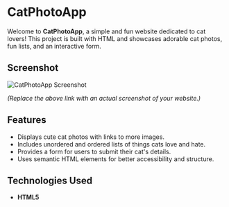 # CatPhotoApp

Welcome to **CatPhotoApp**, a simple and fun website dedicated to cat lovers! This project is built with HTML and showcases adorable cat photos, fun lists, and an interactive form.

## Screenshot

![CatPhotoApp Screenshot](https://via.placeholder.com/800x400.png?text=CatPhotoApp+Screenshot)

*(Replace the above link with an actual screenshot of your website.)*

## Features

- Displays cute cat photos with links to more images.
- Includes unordered and ordered lists of things cats love and hate.
- Provides a form for users to submit their cat's details.
- Uses semantic HTML elements for better accessibility and structure.

## Technologies Used

- **HTML5**
